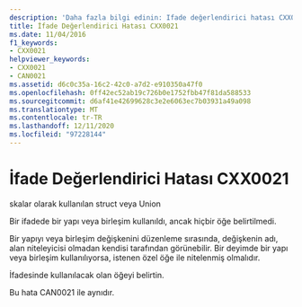 ```yaml
---
description: 'Daha fazla bilgi edinin: Ifade değerlendirici hatası CXX0021'
title: İfade Değerlendirici Hatası CXX0021
ms.date: 11/04/2016
f1_keywords:
- CXX0021
helpviewer_keywords:
- CXX0021
- CAN0021
ms.assetid: d6c0c35a-16c2-42c0-a7d2-e910350a47f0
ms.openlocfilehash: 0ff42ec52ab19c726b0e1752fbb47f81da588533
ms.sourcegitcommit: d6af41e42699628c3e2e6063ec7b03931a49a098
ms.translationtype: MT
ms.contentlocale: tr-TR
ms.lasthandoff: 12/11/2020
ms.locfileid: "97228144"
---
```

# <a name="expression-evaluator-error-cxx0021"></a>İfade Değerlendirici Hatası CXX0021

skalar olarak kullanılan struct veya Union

Bir ifadede bir yapı veya birleşim kullanıldı, ancak hiçbir öğe belirtilmedi.

Bir yapıyı veya birleşim değişkenini düzenleme sırasında, değişkenin adı, alan niteleyicisi olmadan kendisi tarafından görünebilir. Bir deyimde bir yapı veya birleşim kullanılıyorsa, istenen özel öğe ile nitelenmiş olmalıdır.

İfadesinde kullanılacak olan öğeyi belirtin.

Bu hata CAN0021 ile aynıdır.

